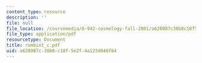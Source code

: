 ```yaml
---
content_type: resource
description: ''
file: null
file_location: /coursemedia/8-942-cosmology-fall-2001/a628087c30b8c18f5e2f4a123d046f64_rombint_c.pdf
file_type: application/pdf
resourcetype: Document
title: rombint_c.pdf
uid: a628087c-30b8-c18f-5e2f-4a123d046f64
---
```

